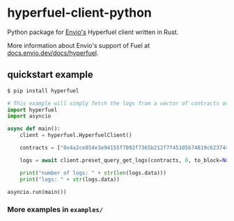 # hyperfuel-client-python
Python package for [Envio's](https://envio.dev/) Hyperfuel client written in Rust.

More information about Envio's support of Fuel at [docs.envio.dev/docs/hyperfuel](https://docs.envio.dev/docs/hyperfuel).

## quickstart example
```bash
$ pip install hyperfuel
```

```python
# This example will simply fetch the logs from a vector of contracts over a specified block range
import hyperfuel
import asyncio

async def main():
    client = hyperfuel.HyperfuelClient()

    contracts = ["0x4a2ce054e3e94155f7092f7365b212f7f45105b74819c623744ebcc5d065c6ac"]

    logs = await client.preset_query_get_logs(contracts, 0, to_block=None)

    print("number of logs: " + str(len(logs.data)))
    print("logs: " + str(logs.data))

asyncio.run(main())

```

### More examples in `examples/`
